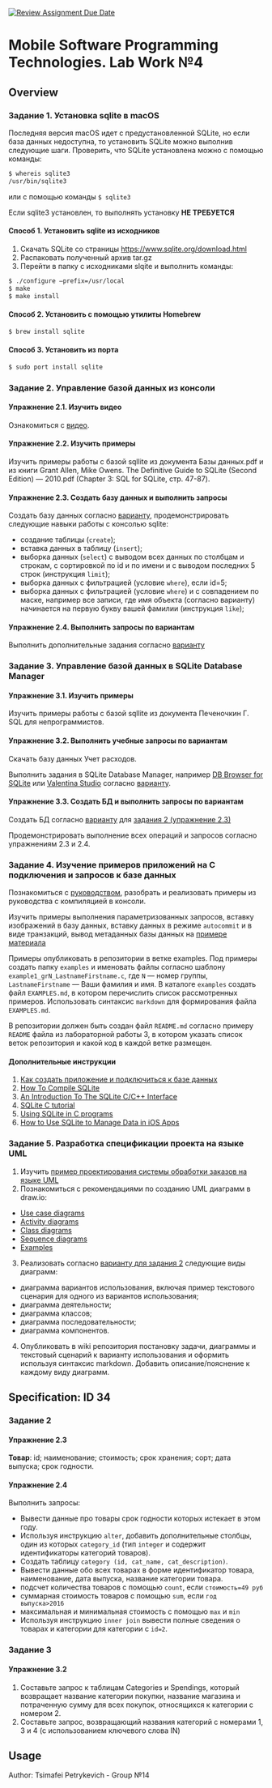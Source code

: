 [![Review Assignment Due Date](https://classroom.github.com/assets/deadline-readme-button-8d59dc4de5201274e310e4c54b9627a8934c3b88527886e3b421487c677d23eb.svg)](https://classroom.github.com/a/HneYUAfs)
# Mobile Software Programming Technologies. Lab Work №4

## Overview

### Задание 1. Установка sqlite в macOS

Последняя версия macOS идет с предустановленной SQLite, но если база
данных недоступна, то установить SQLite можно выполнив следующие шаги.
Проверить, что SQLite установлена можно с помощью команды:

```bash
$ whereis sqlite3
/usr/bin/sqlite3
```

или с помощью команды `$ sqlite3`

Если sqlite3 установлен, то выполнять установку **НЕ ТРЕБУЕТСЯ**

#### Способ 1. Установить sqlite из исходников

1. Скачать SQLite со страницы https://www.sqlite.org/download.html
2. Распаковать полученный архив tar.gz
3. Перейти в папку с исходниками slqite и выполнить команды:

``` bash
$ ./configure —prefix=/usr/local
$ make
$ make install
```

#### Способ 2. Установить с помощью утилиты Homebrew

```bash
$ brew install sqlite
```

#### Способ 3. Установить из порта

```bash
$ sudo port install sqlite
```
### Задание 2. Управление базой данных из консоли

#### Упражнение 2.1. Изучить видео

Ознакомиться с [видео](https://youtu.be/QjICgmk31js?list=PLGLfVvz_LVvTsslWD1HBQEjBbmAaAF9Xy).

#### Упражнение 2.2. Изучить примеры

Изучить примеры работы с базой sqllite из документа Базы данных.pdf и из книги
Grant Allen, Mike Owens. The Definitive Guide to SQLite (Second Edition) — 2010.pdf
(Chapter 3: SQL for SQLite, стр. 47-87).

#### Упражнение 2.3. Создать базу данных и выполнить запросы

Создать базу данных согласно [варианту](#specification-id-34), продемонстрировать следующие
навыки работы с консолью sqlite:

* создание таблицы (`create`);
* вставка данных в таблицу (`insert`);
* выборка данных (`select`) с выводом всех данных по столбцам и строкам, с
сортировкой по id и по имени и с выводом последних 5 строк (инструкция
`limit`);
* выборка данных с фильтрацией (условие `where`), если id=5;
* выборка данных с фильтрацией (условие `where`) и с совпадением по маске,
например все записи, где имя объекта (согласно варианту) начинается на
первую букву вашей фамилии (инструкция `like`);

#### Упражнение 2.4. Выполнить запросы по вариантам

Выполнить дополнительные задания согласно [варианту](#specification-id-34)

### Задание 3. Управление базой данных в SQLite Database Manager

#### Упражнение 3.1. Изучить примеры

Изучить примеры работы с базой sqllite из документа Печеночкин Г. SQL для
непрограммистов.

#### Упражнение 3.2. Выполнить учебные запросы по вариантам

Скачать базу данных Учет расходов.

Выполнить задания в SQLite Database Manager, например [DB Browser for SQLite](http://sqlitebrowser.org/) или
[Valentina Studio](https://itunes.apple.com/us/app/valentina-studio/id604825918?mt=12)
согласно [варианту](#specification-id-34).

#### Упражнение 3.3. Создать БД и выполнить запросы по вариантам

Создать БД согласно [варианту](#specification-id-34)
для [задания 2 (упражнение 2.3)](#упражнение-23-создать-базу-данных-и-выполнить-запросы)

Продемонстрировать выполнение всех операций и запросов согласно упражнениям
2.3 и 2.4.

### Задание 4. Изучение примеров приложений на C подключения и запросов к базе данных

Познакомиться с [руководством](http://www.tutorialspoint.com/sqlite/sqlite_c_cpp.htm),
разобрать и реализовать примеры
из руководства с компиляцией в консоли.

Изучить примеры выполнения параметризованных запросов, вставку
изображений в базу данных, вставку данных в режиме `autocommit` и в виде
транзакций, вывод метаданных базы данных на [примере материала](http://zetcode.com/db/sqlitec/)

Примеры опубликовать в репозитории в ветке examples. 
Под примеры создать папку `examples` и именовать
файлы согласно шаблону `example1_grN_LastnameFirstname.c`, где `N` — номер
группы, `LastnameFirstname` — Ваши фамилия и имя. В каталоге `examples` создать
файл `EXAMPLES.md`, в котором перечислить список рассмотренных примеров.
Использовать синтаксис `markdown` для формирования файла `EXAMPLES.md`.

В репозитории должен быть создан файл `README.md` согласно примеру
`README` файла из лабораторной работы 3, в котором указать список веток
репозитория и какой код в каждой ветке размещен.

#### Дополнительные инструкции

1. [Как создать приложение и подключиться к базе данных](https://www.sqlite.org/quickstart.html)
2. [How To Compile SQLite](https://www.sqlite.org/howtocompile.html)
3. [An Introduction To The SQLite C/C++ Interface](http://www.sqlite.org/cintro.html)
4. [SQLite C tutorial](http://zetcode.com/db/sqlitec/)
5. [Using SQLite in C programs](http://www.wassen.net/sqlite-c.html)
6. [How to Use SQLite to Manage Data in iOS Apps](http://www.appcoda.com/sqlitedatabase-ios-app-tutorial/)

### Задание 5. Разработка спецификации проекта на языке UML

1. Изучить [пример проектирования системы обработки заказов на языке UML](http://sp.cs.msu.ru/courses/ooap/exerb2021.html.)
2. Познакомиться с рекомендациями по созданию UML диаграмм в draw.io:
  * [Use case diagrams](https://www.diagrams.net/blog/uml-use-case-diagrams)
  * [Activity diagrams](https://www.diagrams.net/blog/uml-activity-diagrams.html)
  * [Class diagrams](https://www.diagrams.net/blog/uml-class-diagrams.html)
  * [Sequence diagrams](https://www.diagrams.net/blog/sequence-diagrams.html)
  * [Examples](https://www.diagrams.net/blog/uml-2-5.html#example-uml-diagrams)
3. Реализовать согласно [варианту для задания 2](#задание-2) следующие виды диаграмм:
  * диаграмма вариантов использования, включая пример текстового сценария для одного из вариантов использования;
  * диаграмма деятельности;
  * диаграмма классов;
  * диаграмма последовательности;
  * диаграмма компонентов.
4. Опубликовать в wiki репозитория постановку задачи, диаграммы и текстовый сценарий к варианту использования и оформить используя синтаксис markdown. 
Добавить описание/пояснение к каждому виду диаграмм.

## Specification: ID 34

### Задание 2

#### Упражнение 2.3

**Товар**: id; наименование; стоимость; срок хранения; сорт; дата выпуска; срок
годности.

#### Упражнение 2.4

Выполнить запросы:

* Вывести данные про товары срок годности которых истекает в этом году.
* Используя инструкцию `alter`, добавить дополнительные столбцы, один из
которых `category_id` (тип `integer` и содержит идентификаторы категорий
товаров).
* Создать таблицу `category (id, cat_name, cat_description)`.
* Вывести данные обо всех товарах в форме идентификатор товара,
наименование, дата выпуска, название категории товара.
* подсчет количества товаров с помощью `count`, если `стоимость=49 руб`
* суммарная стоимость товаров с помощью `sum`, если `год выпуска>2016`
* максимальная и минимальная стоимость с помощью `max` и `min`
* Используя инструкцию `inner join` вывести полные сведения о товарах и
категории для категории с `id=2`.

### Задание 3

#### Упражнение 3.2

1. Составьте запрос к таблицам Categories и Spendings, который возвращает
название категории покупки, название магазина и потраченную сумму для всех
покупок, относящихся к категории с номером 2.
2. Составьте запрос, возвращающий названия категорий с номерами 1, 3 и 4 (с
использованием ключевого слова IN)

## Usage

Author: Tsimafei Petrykevich - Group №14
